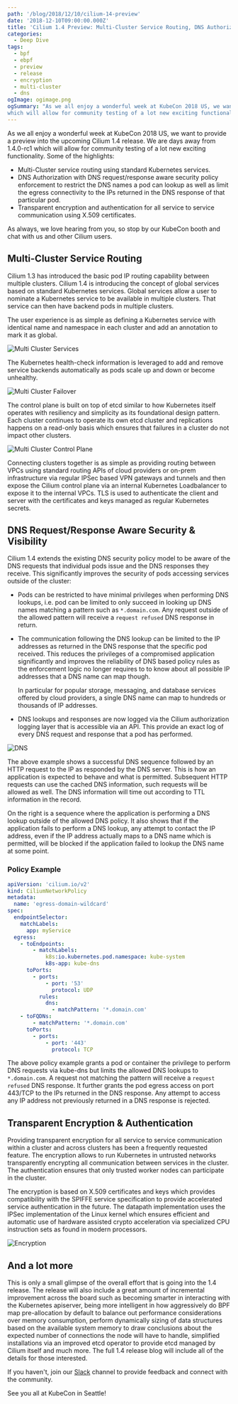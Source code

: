 ```yaml
---
path: '/blog/2018/12/10/cilium-14-preview'
date: '2018-12-10T09:00:00.000Z'
title: 'Cilium 1.4 Preview: Multi-Cluster Service Routing, DNS Authorization, and Transparent Encryption'
categories:
  - Deep Dive
tags:
  - bpf
  - ebpf
  - preview
  - release
  - encryption
  - multi-cluster
  - dns
ogImage: ogimage.png
ogSummary: "As we all enjoy a wonderful week at KubeCon 2018 US, we want to provide a preview into the upcoming Cilium 1.4 release. We are days away from 1.4.0-rc1
which will allow for community testing of a lot new exciting functionality."
---
```


As we all enjoy a wonderful week at KubeCon 2018 US, we want to provide a
preview into the upcoming Cilium 1.4 release. We are days away from 1.4.0-rc1
which will allow for community testing of a lot new exciting functionality.
Some of the highlights:

- Multi-Cluster service routing using standard Kubernetes services.
- DNS Authorization with DNS request/response aware security policy enforcement
  to restrict the DNS names a pod can lookup as well as limit the egress
  connectivity to the IPs returned in the DNS response of that particular pod.
- Transparent encryption and authentication for all service to service
  communication using X.509 certificates.

As always, we love hearing from you, so stop by our KubeCon booth and chat with
us and other Cilium users.

## Multi-Cluster Service Routing

Cilium 1.3 has introduced the basic pod IP routing capability between multiple
clusters. Cilium 1.4 is introducing the concept of global services based on
standard Kubernetes services. Global services allow a user to nominate a
Kubernetes service to be available in multiple clusters. That service can then
have backend pods in multiple clusters.

The user experience is as simple as defining a Kubernetes service with
identical name and namespace in each cluster and add an annotation to mark it
as global.

![Multi Cluster Services](ogimage.png)

The Kubernetes health-check information is leveraged to add and remove service
backends automatically as pods scale up and down or become unhealthy.

![Multi Cluster Failover](multicluster_failover.png)

The control plane is built on top of etcd similar to how Kubernetes itself
operates with resiliency and simplicity as its foundational design pattern.
Each cluster continues to operate its own etcd cluster and replications happens
on a read-only basis which ensures that failures in a cluster do not impact
other clusters.

![Multi Cluster Control Plane](multicluster_control_plane.png)

Connecting clusters together is as simple as providing routing between VPCs
using standard routing APIs of cloud providers or on-prem infrastructure via
regular IPSec based VPN gateways and tunnels and then expose the Cilium control
plane via an internal Kubernetes Loadbalancer to expose it to the internal
VPCs. TLS is used to authenticate the client and server with the certificates
and keys managed as regular Kubernetes secrets.

## DNS Request/Response Aware Security & Visibility

Cilium 1.4 extends the existing DNS security policy model to be aware of the
DNS requests that individual pods issue and the DNS responses they receive.
This significantly improves the security of pods accessing services outside of
the cluster:

- Pods can be restricted to have minimal privileges when performing DNS
  lookups, i.e. pod can be limited to only succeed in looking up DNS names
  matching a pattern such as `*.domain.com`. Any request outside of the allowed
  pattern will receive a `request refused` DNS response in return.

- The communication following the DNS lookup can be limited to the IP addresses
  as returned in the DNS response that the specific pod received. This reduces
  the privileges of a compromised application significantly and improves the
  reliability of DNS based policy rules as the enforcement logic no longer
  requires to to know about all possible IP addresses that a DNS name can map
  though.

  In particular for popular storage, messaging, and database services offered
  by cloud providers, a single DNS name can map to hundreds or thousands of IP
  addresses.

- DNS lookups and responses are now logged via the Cilium authorization
  logging layer that is accessible via an API. This provide an exact log of
  every DNS request and response that a pod has performed.

![DNS](dns.png)

The above example shows a successful DNS sequence followed by an HTTP request
to the IP as responded by the DNS server. This is how an application is
expected to behave and what is permitted. Subsequent HTTP requests can use the
cached DNS information, such requests will be allowed as well. The DNS
information will time out according to TTL information in the record.

On the right is a sequence where the application is performing a DNS lookup
outside of the allowed DNS policy. It also shows that if the application fails
to perform a DNS lookup, any attempt to contact the IP address, even if the IP
address actually maps to a DNS name which is permitted, will be blocked if the
application failed to lookup the DNS name at some point.

### Policy Example

```yaml
apiVersion: 'cilium.io/v2'
kind: CiliumNetworkPolicy
metadata:
  name: 'egress-domain-wildcard'
spec:
  endpointSelector:
    matchLabels:
      app: myService
  egress:
    - toEndpoints:
        - matchLabels:
            k8s:io.kubernetes.pod.namespace: kube-system
            k8s-app: kube-dns
      toPorts:
        - ports:
            - port: '53'
              protocol: UDP
          rules:
            dns:
              - matchPattern: '*.domain.com'
    - toFQDNs:
        - matchPattern: '*.domain.com'
      toPorts:
        - ports:
            - port: '443'
              protocol: TCP
```

The above policy example grants a pod or container the privilege to perform DNS
requests via kube-dns but limits the allowed DNS lookups to `*.domain.com`. A
request not matching the pattern will receive a `request refused` DNS response.
It further grants the pod egress access on port 443/TCP to the IPs returned in
the DNS response. Any attempt to access any IP address not previously returned
in a DNS response is rejected.

## Transparent Encryption & Authentication

Providing transparent encryption for all service to service communication
within a cluster and across clusters has been a frequently requested feature.
The encryption allows to run Kubernetes in untrusted networks transparently
encrypting all communication between services in the cluster. The
authentication ensures that only trusted worker nodes can participate in the
cluster.

The encryption is based on X.509 certificates and keys which provides
compatibility with the SPIFFE service specification to provide accelerated
service authentication in the future. The datapath implementation uses the
IPSec implementation of the Linux kernel which ensures efficient and automatic
use of hardware assisted crypto acceleration via specialized CPU instruction
sets as found in modern processors.

![Encryption](encryption.png)

## And a lot more

This is only a small glimpse of the overall effort that is going into the 1.4
release. The release will also include a great amount of incremental
improvement across the board such as becoming smarter in interacting with the
Kubernetes apiserver, being more intelligent in how aggressively do BPF map
pre-allocation by default to balance out performance considerations over memory
consumption, perform dynamically sizing of data structures based on the
available system memory to draw conclusions about the expected number of
connections the node will have to handle, simplified installations via an
improved etcd operator to provide etcd managed by Cilium itself and much more.
The full 1.4 release blog will include all of the details for those interested.

If you haven't, join our [Slack] channel to provide feedback and connect with
the community.

See you all at KubeCon in Seattle!

[slack]: https://cilium.herokuapp.com/
